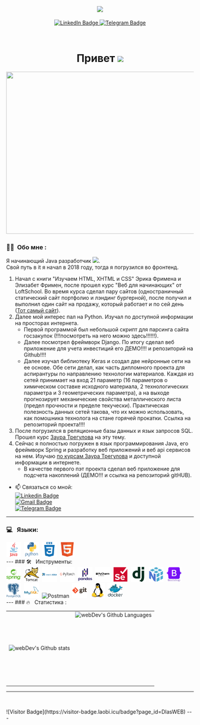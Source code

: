 <div id="header" align="center">
  <img src="https://media.giphy.com/media/M9gbBd9nbDrOTu1Mqx/giphy.gif" width="100"/>
</div>
<br>
<div id="badges" align="center">
  <a href="https://www.linkedin.com/in/денис-ласкин-552525217">
    <img src="https://img.shields.io/badge/LinkedIn-blue?style=for-the-badge&logo=linkedin&logoColor=white" alt="LinkedIn Badge"/>
  </a>
  <a href="https://t.me/denislaskin">
    <img src="https://img.shields.io/badge/Telegram-blue?style=for-the-badge&logo=telegram&logoColor=white" alt="Telegram Badge"/>
  </a>
</div>
<p align="center"><img src="https://komarev.com/ghpvc/?username=DlasWEB&style=flat-square&color=blue" alt=""></p>

<h1 align="center">Привет <img src="https://media.giphy.com/media/hvRJCLFzcasrR4ia7z/giphy.gif" width="40"></h1>

<p align="center"><img src="https://media.giphy.com/media/SWoSkN6DxTszqIKEqv/giphy.gif" width="580" height="435"  /></p>

### :man_technologist: &nbsp;Обо мне :

Я начинающий Java разработчик <img src="https://media.giphy.com/media/WUlplcMpOCEmTGBtBW/giphy.gif" width="30px">.  
Свой путь в it я начал в 2018 году, тогда я погрузился во фронтенд.  
1. 	Начал с книги "Изучаем HTML, XHTML и CSS" Эрика Фримена и Элизабет Фримен, после прошел курс "Веб для начинающих" от LoftSchool. Во время курса сделал пару сайтов (одностраничный статический сайт портфолио и лэндинг бургерной), после получил и выполнил один сайт на продажу, который работает и по сей день ([Тот самый сайт](http://burstroy48.ru/)).
2. Далее мой интерес пал на Python. Изучал по доступной информации на просторах интернета. 
	* Первой программой был небольшой скрипт для парсинга сайта госзакупок (!!!посмотреть на него можно здесь!!!!!!).
	* Далее посмотрел фреймворк Django. По итогу сделал веб приложение для учета инвестиций его ДЕМО!!!! и репозиторий на Github!!!!
	* Далее изучал библиотеку Keras и создал две нейронные сети на ее основе. Обе сети делал, как часть дипломного проекта для аспирантуры по направлению технологии материалов. Каждая из сетей принимает на вход 21 параметр (16 параметров о химическом составке исходного материала, 2 технологических параметра и 3 геометрических параметра), а на выходе прогнозирует механические свойства металлического листа (предел прочности и пределе текучески). Практическая полезность данных сетей такова, что их можно использовать, как помошника технолога на стане горячей прокатки. Ссылка на репозиторий проекта!!!!
3. После погрузился в реляционные базы данных и язык запросов SQL. Прошел курс [Заура Трегулова](https://www.udemy.com/course/sql-oracle-certification/) на эту тему.
4. Сейчас я полностью погружен в язык программирования Java, его фреймворк Spring и разработку веб приложений и веб api сервисов на нем. Изучаю [по курсам Заура Трегулова](https://www.udemy.com/course/sql-oracle-certification/#instructor-1) и доступной информации в интернете. 
	* В качестве первого пэт проекта сделал веб приложение для подсчета накоплений (ДЕМО!!! и ссылка на репозиторий gitHUB). 

- 📫 Связаться со мной:  
    [![Linkedin Badge](https://img.shields.io/badge/-Денис_Ласкин-blue?style=flat&logo=Linkedin&logoColor=white)](https://www.linkedin.com/in/денис-ласкин-552525217)  
    [![Gmail Badge](https://img.shields.io/badge/-Gmail-red?style=flat&logo=Gmail&logoColor=white)](mailto:mr.dlas25@gmail.com)  
    [![Telegram Badge](https://img.shields.io/badge/-Денис_Ласкин-blue?style=flat&logo=Telegram&logoColor=white)](https://t.me/denislaskin)  
---
### 💻 &nbsp; Языки:  
<div>
<img src="https://github.com/devicons/devicon/blob/master/icons/java/java-original-wordmark.svg" title="Java" alt="Java" width="40" height="40"/>&nbsp;
<img src="https://github.com/devicons/devicon/blob/master/icons/python/python-original-wordmark.svg" title="Python" alt="Python" width="40" height="40"/>&nbsp;
<img src="https://github.com/devicons/devicon/blob/master/icons/css3/css3-plain-wordmark.svg"  title="CSS3" alt="CSS" width="40" height="40"/>&nbsp;
<img src="https://github.com/devicons/devicon/blob/master/icons/html5/html5-original.svg" title="HTML5" alt="HTML" width="40" height="40"/>&nbsp;
</div>
---
### 🛠 &nbsp; Инструменты:  
<div>
<img src="https://github.com/devicons/devicon/blob/master/icons/spring/spring-original-wordmark.svg" title="Spring" alt="Spring" width="40" height="40"/>&nbsp;
<img src="https://github.com/devicons/devicon/blob/master/icons/tomcat/tomcat-original-wordmark.svg" title="Tomcat" alt="Tomcat" width="40" height="40"/>&nbsp;
<img src="https://github.com/devicons/devicon/blob/master/icons/intellij/intellij-original-wordmark.svg" title="Intellij" **alt="Intellij" width="40" height="40"/>&nbsp;
<img src="https://github.com/devicons/devicon/blob/master/icons/pytorch/pytorch-original-wordmark.svg" title="Pytorch" alt="Pytorch" width="40" height="40"/>&nbsp;
<img src="https://github.com/devicons/devicon/blob/master/icons/pandas/pandas-original-wordmark.svg" title="Pandas" alt="Pandas" width="40" height="40"/>&nbsp;
<img src="https://github.com/devicons/devicon/blob/master/icons/pycharm/pycharm-original-wordmark.svg" title="Pycharm" **alt="Pycharm" width="40" height="40"/>&nbsp;
<img src="https://github.com/devicons/devicon/blob/master/icons/selenium/selenium-original.svg" title="Selenium" **alt="Selenium" width="40" height="40"/>&nbsp;
<img src="https://github.com/devicons/devicon/blob/master/icons/django/django-plain.svg" title="Django" **alt="Django" width="40" height="40"/>&nbsp;
<img src="https://github.com/devicons/devicon/blob/master/icons/numpy/numpy-original.svg" title="Numpy" **alt="Numpy" width="40" height="40"/>&nbsp;
<img src="https://github.com/devicons/devicon/blob/master/icons/bootstrap/bootstrap-original-wordmark.svg" title="Bootstrap" **alt="Bootstrap" width="40" height="40"/>&nbsp;
<img src="https://github.com/devicons/devicon/blob/master/icons/postgresql/postgresql-plain-wordmark.svg" title="PostgreSQL"  alt="PostgreSQL" width="40" height="40"/>&nbsp;
<img src="https://github.com/devicons/devicon/blob/master/icons/mysql/mysql-original-wordmark.svg" title="MySQL"  alt="MySQL" width="40" height="40"/>&nbsp;
<img src="https://www.vectorlogo.zone/logos/getpostman/getpostman-icon.svg" title="Postman"  alt="Postman" width="40" height="40"/>&nbsp;
<img src="https://github.com/devicons/devicon/blob/master/icons/git/git-original-wordmark.svg" title="Git" **alt="Git" width="40" height="40"/>&nbsp;
<img src="https://github.com/devicons/devicon/blob/master/icons/linux/linux-original.svg" title="Linux" **alt="Linux" width="40" height="40"/>&nbsp;
<img src="https://github.com/devicons/devicon/blob/master/icons/docker/docker-original-wordmark.svg" title="Docker" **alt="Docker" width="40" height="40"/>&nbsp;
</div>
---
### 🔥 &nbsp; Статистика :  
<table>
  <tr>
    <td>
      <img align="left" src="http://github-readme-streak-stats.herokuapp.com?user=DlasWEB&theme=dark&background=000000" alt="webDev's Github stats" />
    </td>
    <td>
      <img height="195px" align="right" alt="webDev's Github Languages" src="https://github-readme-stats-sigma-five.vercel.app/api/top-langs/?username=DlasWEB&layout=compact&theme=vision-friendly-dark" />
    </td>
  </tr>
</table>

---
<p align="center"><img src="https://komarev.com/ghpvc/?username=DlasWEB&style=flat-square&color=blue" alt=""></p>
![Visitor Badge](https://visitor-badge.laobi.icu/badge?page_id=DlasWEB)
---
